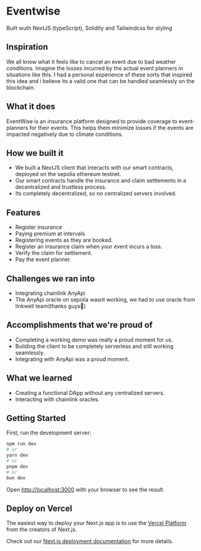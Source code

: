 # Eventwise

Built wuth NextJS (typeScript), Solidity and Tailwindcss for styling

## Inspiration
We all know what it feels like to cancel an event due to bad weather conditions.
Imagine the losses incurred by the actual event planners in situations like this.
I had a personal experience of these sorts that inspired this idea and i believe its a valid one that can be handled seamlessly on the blockchain.

## What it does
EventWise is an insurance platform designed to provide coverage to event-planners for their events.
This helps them minimize losses if the events are impacted negatively due to climate conditions.


## How we built it
- We built a NextJS client that interacts with our smart contracts, deployed on the sepolia ethereum testnet.
- Our smart contracts handle the insurance and claim settlements in a decentralized and trustless process.
- Its completely decentralized, so no centralized servers involved.

## Features
- Register insurance
- Paying  premium at intervals
- Registering events as they are booked.
- Register an insurance claim when your event incurs a loss.
- Verify the claim for settlement.
- Pay the event planner.

## Challenges we ran into
- Integrating chainlink AnyApi
- The AnyApi oracle on sepolia wasnt working, we had to use oracle from linkwell team(thanks guys🤍)

## Accomplishments that we're proud of
- Completing a working demo was really a proud moment for us.
- Building the client to be completely serverless and still working seamlessly.
- Integrating with AnyApi was a proud moment.

## What we learned
- Creating a functional DApp without any centralized servers.
- Interacting with chainlink oracles.

## Getting Started

First, run the development server:

```bash
npm run dev
# or
yarn dev
# or
pnpm dev
# or
bun dev
```

Open [http://localhost:3000](http://localhost:3000) with your browser to see the result.

## Deploy on Vercel

The easiest way to deploy your Next.js app is to use the [Vercel Platform](https://vercel.com/new?utm_medium=default-template&filter=next.js&utm_source=create-next-app&utm_campaign=create-next-app-readme) from the creators of Next.js.

Check out our [Next.js deployment documentation](https://nextjs.org/docs/deployment) for more details.

